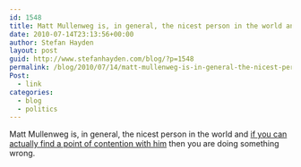 ```yaml
---
id: 1548
title: Matt Mullenweg is, in general, the nicest person in the world and if you can actually find a point of contention with him then you are doing something wrong.
date: 2010-07-14T23:13:56+00:00
author: Stefan Hayden
layout: post
guid: http://www.stefanhayden.com/blog/?p=1548
permalink: /blog/2010/07/14/matt-mullenweg-is-in-general-the-nicest-person-in-the-world-and-if-you-can-actually-find-a-point-of-contention-with-him-then-you-are-doing-something-wrong/
Post:
  - link
categories:
  - blog
  - politics
---
```

Matt Mullenweg is, in general, the nicest person in the world and <a href="http://mixergy.com/chris-pearson-matt-mullenweg/">if you can actually find a point of contention with him</a> then you are doing something wrong.